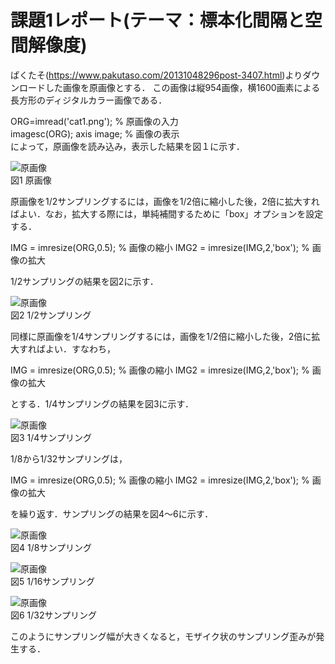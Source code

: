 # 課題1レポート(テーマ：標本化間隔と空間解像度)

ぱくたそ(<https://www.pakutaso.com/20131048296post-3407.html>)よりダウンロードした画像を原画像とする．
この画像は縦954画像，横1600画素による長方形のディジタルカラー画像である．

ORG=imread('cat1.png'); % 原画像の入力  
imagesc(ORG); axis image; % 画像の表示  
によって，原画像を読み込み，表示した結果を図１に示す．

![原画像](https://github.com/Kiyotaro/kadai_image_processing/blob/master/image/kadai1/fig1_1.jpg)  
図1 原画像

原画像を1/2サンプリングするには，画像を1/2倍に縮小した後，2倍に拡大すればよい．なお，拡大する際には，単純補間するために「box」オプションを設定する．

IMG = imresize(ORG,0.5); % 画像の縮小
IMG2 = imresize(IMG,2,'box'); % 画像の拡大

1/2サンプリングの結果を図2に示す．

![原画像](https://github.com/Kiyotaro/kadai_image_processing/blob/master/image/kadai1/fig1_2.jpg)  
図2 1/2サンプリング

同様に原画像を1/4サンプリングするには，画像を1/2倍に縮小した後，2倍に拡大すればよい．すなわち，

IMG = imresize(ORG,0.5); % 画像の縮小
IMG2 = imresize(IMG,2,'box'); % 画像の拡大

とする．1/4サンプリングの結果を図3に示す．

![原画像](https://github.com/Kiyotaro/kadai_image_processing/blob/master/image/kadai1/fig1_3.jpg)  
図3 1/4サンプリング

1/8から1/32サンプリングは，

IMG = imresize(ORG,0.5); % 画像の縮小
IMG2 = imresize(IMG,2,'box'); % 画像の拡大

を繰り返す．サンプリングの結果を図4～6に示す．

![原画像](https://github.com/Kiyotaro/kadai_image_processing/blob/master/image/kadai1/fig1_4.jpg)  
図4 1/8サンプリング

![原画像](https://github.com/Kiyotaro/kadai_image_processing/blob/master/image/kadai1/fig1_5.jpg)  
図5 1/16サンプリング

![原画像](https://github.com/Kiyotaro/kadai_image_processing/blob/master/image/kadai1/fig1_6.jpg)  
図6 1/32サンプリング

このようにサンプリング幅が大きくなると，モザイク状のサンプリング歪みが発生する．
